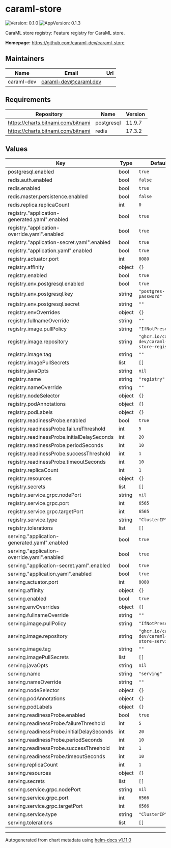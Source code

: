 # caraml-store

![Version: 0.1.0](https://img.shields.io/badge/Version-0.1.0-informational?style=flat-square) ![AppVersion: 0.1.3](https://img.shields.io/badge/AppVersion-0.1.3-informational?style=flat-square)

CaraML store registry: Feature registry for CaraML store.

**Homepage:** <https://github.com/caraml-dev/caraml-store>

## Maintainers

| Name | Email | Url |
| ---- | ------ | --- |
| caraml-dev | <caraml-dev@caraml.dev> |  |

## Requirements

| Repository | Name | Version |
|------------|------|---------|
| https://charts.bitnami.com/bitnami | postgresql | 11.9.7 |
| https://charts.bitnami.com/bitnami | redis | 17.3.2 |

## Values

| Key | Type | Default | Description |
|-----|------|---------|-------------|
| postgresql.enabled | bool | `true` |  |
| redis.auth.enabled | bool | `false` |  |
| redis.enabled | bool | `true` |  |
| redis.master.persistence.enabled | bool | `false` |  |
| redis.replica.replicaCount | int | `0` |  |
| registry."application-generated.yaml".enabled | bool | `true` |  |
| registry."application-override.yaml".enabled | bool | `true` |  |
| registry."application-secret.yaml".enabled | bool | `true` |  |
| registry."application.yaml".enabled | bool | `true` |  |
| registry.actuator.port | int | `8080` |  |
| registry.affinity | object | `{}` |  |
| registry.enabled | bool | `true` |  |
| registry.env.postgresql.enabled | bool | `true` |  |
| registry.env.postgresql.key | string | `"postgres-password"` |  |
| registry.env.postgresql.secret | string | `""` |  |
| registry.envOverrides | object | `{}` |  |
| registry.fullnameOverride | string | `""` |  |
| registry.image.pullPolicy | string | `"IfNotPresent"` |  |
| registry.image.repository | string | `"ghcr.io/caraml-dev/caraml-store-registry"` |  |
| registry.image.tag | string | `""` |  |
| registry.imagePullSecrets | list | `[]` |  |
| registry.javaOpts | string | `nil` |  |
| registry.name | string | `"registry"` |  |
| registry.nameOverride | string | `""` |  |
| registry.nodeSelector | object | `{}` |  |
| registry.podAnnotations | object | `{}` |  |
| registry.podLabels | object | `{}` |  |
| registry.readinessProbe.enabled | bool | `true` |  |
| registry.readinessProbe.failureThreshold | int | `5` |  |
| registry.readinessProbe.initialDelaySeconds | int | `20` |  |
| registry.readinessProbe.periodSeconds | int | `10` |  |
| registry.readinessProbe.successThreshold | int | `1` |  |
| registry.readinessProbe.timeoutSeconds | int | `10` |  |
| registry.replicaCount | int | `1` |  |
| registry.resources | object | `{}` |  |
| registry.secrets | list | `[]` |  |
| registry.service.grpc.nodePort | string | `nil` |  |
| registry.service.grpc.port | int | `6565` |  |
| registry.service.grpc.targetPort | int | `6565` |  |
| registry.service.type | string | `"ClusterIP"` |  |
| registry.tolerations | list | `[]` |  |
| serving."application-generated.yaml".enabled | bool | `true` |  |
| serving."application-override.yaml".enabled | bool | `true` |  |
| serving."application-secret.yaml".enabled | bool | `true` |  |
| serving."application.yaml".enabled | bool | `true` |  |
| serving.actuator.port | int | `8080` |  |
| serving.affinity | object | `{}` |  |
| serving.enabled | bool | `true` |  |
| serving.envOverrides | object | `{}` |  |
| serving.fullnameOverride | string | `""` |  |
| serving.image.pullPolicy | string | `"IfNotPresent"` |  |
| serving.image.repository | string | `"ghcr.io/caraml-dev/caraml-store-serving"` |  |
| serving.image.tag | string | `""` |  |
| serving.imagePullSecrets | list | `[]` |  |
| serving.javaOpts | string | `nil` |  |
| serving.name | string | `"serving"` |  |
| serving.nameOverride | string | `""` |  |
| serving.nodeSelector | object | `{}` |  |
| serving.podAnnotations | object | `{}` |  |
| serving.podLabels | object | `{}` |  |
| serving.readinessProbe.enabled | bool | `true` |  |
| serving.readinessProbe.failureThreshold | int | `5` |  |
| serving.readinessProbe.initialDelaySeconds | int | `20` |  |
| serving.readinessProbe.periodSeconds | int | `10` |  |
| serving.readinessProbe.successThreshold | int | `1` |  |
| serving.readinessProbe.timeoutSeconds | int | `10` |  |
| serving.replicaCount | int | `1` |  |
| serving.resources | object | `{}` |  |
| serving.secrets | list | `[]` |  |
| serving.service.grpc.nodePort | string | `nil` |  |
| serving.service.grpc.port | int | `6566` |  |
| serving.service.grpc.targetPort | int | `6566` |  |
| serving.service.type | string | `"ClusterIP"` |  |
| serving.tolerations | list | `[]` |  |

----------------------------------------------
Autogenerated from chart metadata using [helm-docs v1.11.0](https://github.com/norwoodj/helm-docs/releases/v1.11.0)
